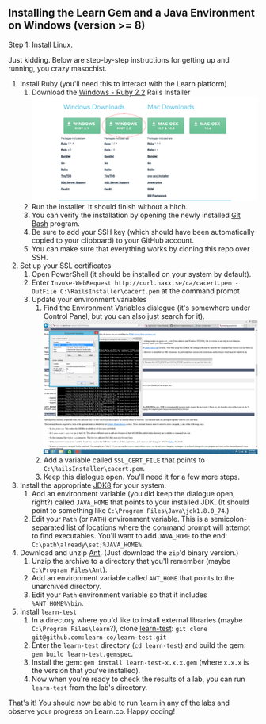 Installing the Learn Gem and a Java Environment on Windows (version >= 8)
---

Step 1: Install Linux.

Just kidding. Below are step-by-step instructions for getting up and running,
you crazy masochist.

1. Install Ruby (you'll need this to interact with the Learn platform)
   1. Download the [Windows - Ruby 2.2](http://railsinstaller.org/en) Rails Installer
   ![Rails Installer](rails_installer.png)
   2. Run the installer. It should finish without a hitch.
   3. You can verify the installation by opening the newly installed [Git Bash](https://git-for-windows.github.io/) program.
   4. Be sure to add your SSH key (which should have been automatically copied to your clipboard) to your GitHub account.
   5. You can make sure that everything works by cloning this repo over SSH.
2. Set up your SSL certificates
   1. Open PowerShell (it should be installed on your system by default).
   2. Enter `Invoke-WebRequest http://curl.haxx.se/ca/cacert.pem -OutFile C:\RailsInstaller\cacert.pem` at the command prompt
   3. Update your environment variables
      1. Find the Environment Variables dialogue (it's somewhere under Control Panel, but you can also just search for it).
      ![Environment Variables Dialogue on Windows 8](environment_variables_dialogue.png)
      2. Add a variable called `SSL_CERT_FILE` that points to `C:\RailsInstaller\cacert.pem`.
      3. Keep this dialogue open. You'll need it for a few more steps.
3. Install the appropriate [JDK8](http://www.oracle.com/technetwork/java/javase/downloads/jdk8-downloads-2133151.html) for your system.
   1. Add an environment variable (you did keep the dialogue open, right?) called `JAVA_HOME` that points to your installed JDK. (It should point to something like `C:\Program Files\Java\jdk1.8.0_74`.)
   2. Edit your `Path` (or `PATH`) environment variable. This is a semicolon-separated list of locations where the command prompt will attempt to find executables. You'll want to add `JAVA_HOME` to the end: `C:\path\already\set;%JAVA_HOME%`.
4. Download and unzip [Ant](http://ant.apache.org/bindownload.cgi). (Just download the `zip`'d binary version.)
   1. Unzip the archive to a directory that you'll remember (maybe `C:\Program Files\Ant`).
   2. Add an environment variable called `ANT_HOME` that points to the unarchived directory.
   3. Edit your `Path` environment variable so that it includes `%ANT_HOME%\bin`.
5. Install `learn-test`
   1. In a directory where you'd like to install external libraries (maybe `C:\Program Files\learn`?), clone [learn-test](https://github.com/learn-co/learn-test): `git clone git@github.com:learn-co/learn-test.git`
   2. Enter the `learn-test` directory (`cd learn-test`) and build the gem: `gem build learn-test.gemspec`.
   3. Install the gem: `gem install learn-test-x.x.x.gem` (where `x.x.x` is the version that you've installed).
   4. Now when you're ready to check the results of a lab, you can run `learn-test` from the lab's directory.

That's it! You should now be able to run `learn` in any of the labs and observe your progress on Learn.co. Happy coding!
